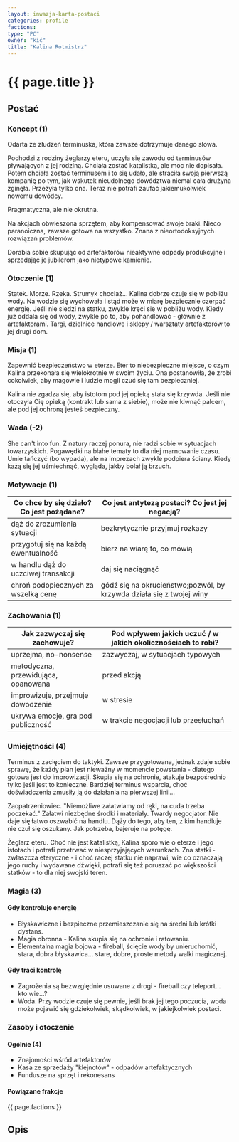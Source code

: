 ```yaml
---
layout: inwazja-karta-postaci
categories: profile
factions: 
type: "PC"
owner: "kić"
title: "Kalina Rotmistrz"
---
```


# {{ page.title }}

## Postać

### Koncept (1)

Odarta ze złudzeń terminuska, która zawsze dotrzymuje danego słowa.

Pochodzi z rodziny żeglarzy eteru, uczyła się zawodu od terminusów pływających z jej rodziną.
Chciała zostać katalistką, ale moc nie dopisała. Potem chciała zostać terminusem i to się udało, ale straciła swoją pierwszą kompanię po tym, jak wskutek nieudolnego dowództwa niemal cała drużyna zginęła. Przeżyła tylko ona. Teraz nie potrafi zaufać jakiemukolwiek nowemu dowódcy.

Pragmatyczna, ale nie okrutna. 

Na akcjach obwieszona sprzętem, aby kompensować swoje braki. Nieco paranoiczna, zawsze gotowa na wszystko.
Znana z nieortodoksyjnych rozwiązań problemów.

Dorabia sobie skupując od artefaktorów nieaktywne odpady produkcyjne i sprzedając je jubilerom jako nietypowe kamienie.

### Otoczenie (1)

Statek. Morze. Rzeka. Strumyk chociaż... Kalina dobrze czuje się w pobliżu wody. Na wodzie się wychowała i stąd może w miarę bezpiecznie czerpać energię. Jeśli nie siedzi na statku, zwykle kręci się w pobliżu wody. 
Kiedy już oddala się od wody, zwykle po to, aby pohandlować - głównie z artefaktorami. Targi, dzielnice handlowe i sklepy / warsztaty artefaktorów to jej drugi dom.

### Misja (1)

Zapewnić bezpieczeństwo w eterze. Eter to niebezpieczne miejsce, o czym Kalina przekonała się wielokrotnie w swoim życiu. Ona postanowiła, że zrobi cokolwiek, aby magowie i ludzie mogli czuć się tam bezpieczniej.

Kalina nie zgadza się, aby istotom pod jej opieką stała się krzywda. 
Jeśli nie otoczyła Cię opieką (kontrakt lub sama z siebie), może nie kiwnąć palcem, ale pod jej ochroną jesteś bezpieczny. 

### Wada (-2)

She can't into fun.
Z natury raczej ponura, nie radzi sobie w sytuacjach towarzyskich. Pogawędki na błahe tematy to dla niej marnowanie czasu. Umie tańczyć (bo wypada), ale na imprezach zwykle podpiera ściany. Kiedy każą się jej uśmiechnąć, wygląda, jakby bolał ją brzuch. 

### Motywacje (1)

| Co chce by się działo? Co jest pożądane?  | Co jest antytezą postaci? Co jest jej negacją?        |
|-------------------------------------------|-------------------------------------------------------|
| dąż do zrozumienia sytuacji               | bezkrytycznie przyjmuj rozkazy                        |
| przygotuj się na każdą ewentualność       | bierz na wiarę to, co mówią                           |
| w handlu dąż do uczciwej transakcji       | daj się naciągnąć                                     |  
| chroń podopiecznych za wszelką cenę       | gódź się na okrucieństwo;pozwól, by krzywda działa się z twojej winy |

### Zachowania (1)

| Jak zazwyczaj się zachowuje?             | Pod wpływem jakich uczuć / w jakich okolicznościach to robi?|
|------------------------------------------|-------------------------------------------------------------|
| uprzejma, no-nonsense                    | zazwyczaj, w sytuacjach typowych |
| metodyczna, przewidująca, opanowana      | przed akcją |
| improwizuje, przejmuje dowodzenie        | w stresie |
| ukrywa emocje, gra pod publiczność       | w trakcie negocjacji lub przesłuchań |

### Umiejętności (4)

Terminus z zacięciem do taktyki. Zawsze przygotowana, jednak zdaje sobie sprawę, że każdy plan jest nieważny w momencie powstania - dlatego gotowa jest do improwizacji. Skupia się na ochronie, atakuje bezpośrednio tylko jeśli jest to konieczne. Bardziej terminus wsparcia, choć doświadczenia zmusiły ją do działania na pierwszej linii...

Zaopatrzeniowiec. "Niemożliwe załatwiamy od ręki, na cuda trzeba poczekać." Załatwi niezbędne środki i materiały. Twardy negocjator. Nie daje się łatwo oszwabić na handlu. Dąży do tego, aby ten, z kim handluje nie czuł się oszukany. Jak potrzeba, bajeruje na potęgę.

Żeglarz eteru. Choć nie jest katalistką, Kalina sporo wie o eterze i jego istotach i potrafi przetrwać w niesprzyjających warunkach. Zna statki - zwłaszcza eteryczne - i choć raczej statku nie naprawi, wie co oznaczają jego ruchy i wydawane dźwięki, potrafi się też poruszać po większości statków - to dla niej swojski teren.

### Magia (3)

#### Gdy kontroluje energię

* Błyskawiczne i bezpieczne przemieszczanie się na średni lub krótki dystans.
* Magia obronna - Kalina skupia się na ochronie i ratowaniu. 
* Elementalna magia bojowa - fireball, ścięcie wody by unieruchomić, stara, dobra błyskawica... stare, dobre, proste metody walki magicznej.

#### Gdy traci kontrolę

* Zagrożenia są bezwzględnie usuwane z drogi - fireball czy teleport... kto wie...?
* Woda. Przy wodzie czuje się pewnie, jeśli brak jej tego poczucia, woda może pojawić się gdziekolwiek, skądkolwiek, w jakiejkolwiek postaci.

### Zasoby i otoczenie

#### Ogólnie (4)

* Znajomości wśród artefaktorów
* Kasa ze sprzedaży "klejnotów" - odpadów artefaktycznych
* Fundusze na sprzęt i rekonesans

#### Powiązane frakcje

{{ page.factions }}

## Opis

